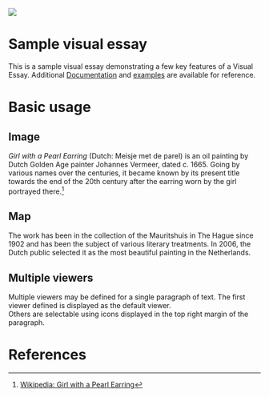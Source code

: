 <a href="https://juncture-digital.org"><img src="https://juncture-digital.org/images/ve-button.png"></a>

<param ve-config 
       title="Vampires"
       author="Te Pyke"
       banner="https://iiif.juncture-digital.org/banner/?url=https://upload.wikimedia.org/wikipedia/commons/4/47/Bartholomeus_Johannes_van_Hove%2C_Het_Mauritshuis_te_Den_Haag.jpg" 
       layout="vertical">

<!-- Entities discussed throughout the essay are typically defined before the essay text and
     are thus available in all text.  Entity identifiers (QIDs) can be found in either
     Wikipedia or Wikidata (https://www.wikidata.org)> -->
<param ve-entity eid="Q1987925"> <!-- Varney the Vampire -->
<param ve-entity eid="Q41264"> <!-- Johannes Vermeer -->
<param ve-entity eid="Q221092"> <!-- Mauritshuis -->
<param ve-entity eid="Q39473"> <!-- Transylvania -->

# Sample visual essay

This is a sample visual essay demonstrating a few key features of a Visual Essay. Additional [Documentation](https://github.com/JSTOR-Labs/juncture/wiki) and [examples](https://jstor-labs.github.io/juncture-examples) are available for reference.
<param ve-image 
       manifest="https://api.bl.uk/metadata/iiif/ark:/81055/vdc_0000000421F8/manifest.json"
       ref="7">

# Basic usage

## Image

_Girl with a Pearl Earring_ (Dutch: Meisje met de parel) is an oil painting by Dutch Golden Age painter Johannes Vermeer, 
dated c. 1665. Going by various names over the centuries, it became known by its present title towards the end of the 
20th century after the earring worn by the girl portrayed there.[^1]
<param ve-image 
       label="Varney the Vampire" 
       description="by James Malcolm Rymer" 
       license="public domain" 
       url="http://iiif.io/api/presentation/2/context.json">

## Map

The work has been in the collection of the Mauritshuis in The Hague since 1902 and has been the subject of various 
literary treatments. In 2006, the Dutch public selected it as the most beautiful painting in the Netherlands.
<param ve-map center="Q220505" zoom="11" prefer-geojson>

## Multiple viewers

Multiple viewers may be defined for a single paragraph of text.  The first viewer defined is displayed as the default viewer.  
Others are selectable using icons displayed in the top right margin of the paragraph.
<param ve-image 
       manifest="https://iiif.juncture-digital.org/manifest/6dd738aed85597cac540ad31dd5818e86ef7f2918c7b43a9eb3123d5538e6e4c">
<param ve-map center="Q39473" zoom="11">

# References

[^1]: [Wikipedia: Girl with a Pearl Earring](https://en.wikipedia.org/wiki/Girl_with_a_Pearl_Earring)

